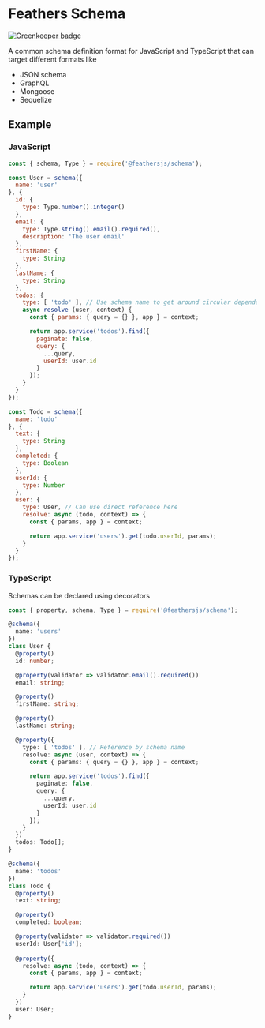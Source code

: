 # Feathers Schema

[![Greenkeeper badge](https://badges.greenkeeper.io/feathersjs/schema.svg)](https://greenkeeper.io/)

A common schema definition format for JavaScript and TypeScript that can target different formats like

- JSON schema
- GraphQL
- Mongoose
- Sequelize

## Example

### JavaScript

```js
const { schema, Type } = require('@feathersjs/schema');

const User = schema({
  name: 'user'
}, {
  id: {
    type: Type.number().integer()
  },
  email: {
    type: Type.string().email().required(),
    description: 'The user email'
  },
  firstName: {
    type: String
  },
  lastName: {
    type: String
  },
  todos: {
    type: [ 'todo' ], // Use schema name to get around circular dependencies
    async resolve (user, context) {
      const { params: { query = {} }, app } = context;

      return app.service('todos').find({
        paginate: false,
        query: {
          ...query,
          userId: user.id
        }
      });
    }
  }
});

const Todo = schema({
  name: 'todo'
}, {
  text: {
    type: String
  },
  completed: {
    type: Boolean
  },
  userId: {
    type: Number
  },
  user: {
    type: User, // Can use direct reference here
    resolve: async (todo, context) => {
      const { params, app } = context;

      return app.service('users').get(todo.userId, params);
    }
  }
});
```

### TypeScript

Schemas can be declared using decorators

```ts
const { property, schema, Type } = require('@feathersjs/schema');

@schema({
  name: 'users'
})
class User {
  @property()
  id: number;

  @property(validator => validator.email().required())
  email: string;

  @property()
  firstName: string;

  @property()
  lastName: string;

  @property({
    type: [ 'todos' ], // Reference by schema name
    resolve: async (user, context) => {
      const { params: { query = {} }, app } = context;

      return app.service('todos').find({
        paginate: false,
        query: {
          ...query,
          userId: user.id
        }
      });
    }
  })
  todos: Todo[];
}

@schema({
  name: 'todos'
})
class Todo {
  @property()
  text: string;

  @property()
  completed: boolean;

  @property(validator => validator.required())
  userId: User['id'];
  
  @property({
    resolve: async (todo, context) => {
      const { params, app } = context;

      return app.service('users').get(todo.userId, params);
    }
  })
  user: User;
}
```
